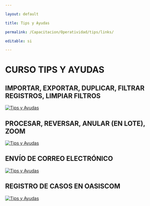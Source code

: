 ```yaml
---

layout: default

title: Tips y Ayudas

permalink: /Capacitacion/Operatividad/tips/links/

editable: si

---
```




# CURSO TIPS Y AYUDAS


## IMPORTAR, EXPORTAR, DUPLICAR, FILTRAR REGISTROS, LIMPIAR FILTROS


[![Tips y Ayudas](https://oasiserp-my.sharepoint.com/personal/martha_velasquez_oasiscom_com/_layouts/15/guestaccess.aspx?docid=17a675e8c01264a69ac8979da476aedea&authkey=AZVBQ6p3ukzXsaMo2IUqazQ)](https://youtu.be/gPjs6oIOcJw)


## PROCESAR, REVERSAR, ANULAR (EN LOTE), ZOOM


[![Tips y Ayudas](https://oasiserp-my.sharepoint.com/personal/martha_velasquez_oasiscom_com/_layouts/15/guestaccess.aspx?docid=19f08696f64b943b9bf79a3dec0f8afde&authkey=AeWP5PBmsUSKXfVgr6D9K-U)](https://oasiserp-my.sharepoint.com/personal/martha_velasquez_oasiscom_com/_layouts/15/guestaccess.aspx?docid=19f08696f64b943b9bf79a3dec0f8afde&authkey=AeWP5PBmsUSKXfVgr6D9K-U)


## ENVÍO DE CORREO ELECTRÓNICO


[![Tips y Ayudas](https://oasiserp-my.sharepoint.com/personal/martha_velasquez_oasiscom_com/_layouts/15/guestaccess.aspx?docid=14cd2a7bbbdc9473e8376f74207403e46&authkey=AdYWaD7BmkxU0b8Fj7qEbUs)](https://youtu.be/dCme3WRdhoo)


## REGISTRO DE CASOS EN OASISCOM


[![Tips y Ayudas](https://oasiserp-my.sharepoint.com/personal/martha_velasquez_oasiscom_com/_layouts/15/guestaccess.aspx?docid=1f9f1b68c4077432cabbd2387c969a50c&authkey=AVeCOGFTkC58o0NaekTyGUo)](https://youtu.be/W7MaeinnZ8g)















